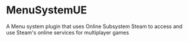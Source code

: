# MenuSystemUE
A Menu system plugin that uses Online Subsystem Steam to access and use Steam's online services for multiplayer games
